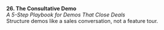 **26. The Consultative Demo**  
_A 5-Step Playbook for Demos That Close Deals_  
Structure demos like a sales conversation, not a feature tour.
